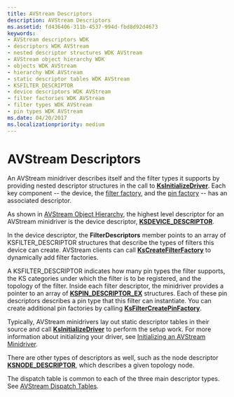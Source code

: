 ```yaml
---
title: AVStream Descriptors
description: AVStream Descriptors
ms.assetid: fd436406-311b-4537-994d-fbd8d92d4673
keywords:
- AVStream descriptors WDK
- descriptors WDK AVStream
- nested descriptor structures WDK AVStream
- AVStream object hierarchy WDK
- objects WDK AVStream
- hierarchy WDK AVStream
- static descriptor tables WDK AVStream
- KSFILTER_DESCRIPTOR
- device descriptors WDK AVStream
- filter factories WDK AVStream
- filter types WDK AVStream
- pin types WDK AVStream
ms.date: 04/20/2017
ms.localizationpriority: medium
---
```


# AVStream Descriptors





An AVStream minidriver describes itself and the filter types it supports by providing nested descriptor structures in the call to [**KsInitializeDriver**](https://docs.microsoft.com/windows-hardware/drivers/ddi/ks/nf-ks-ksinitializedriver). Each key component -- the device, the [filter factory](https://docs.microsoft.com/windows-hardware/drivers/audio/filter-factories), and the [pin factory](https://docs.microsoft.com/windows-hardware/drivers/audio/pin-factories) -- has an associated descriptor.

As shown in [AVStream Object Hierarchy](avstream-object-hierarchy.md), the highest level descriptor for an AVStream minidriver is the device descriptor, [**KSDEVICE\_DESCRIPTOR**](https://docs.microsoft.com/windows-hardware/drivers/ddi/ks/ns-ks-_ksdevice_descriptor).

In the device descriptor, the **FilterDescriptors** member points to an array of KSFILTER\_DESCRIPTOR structures that describe the types of filters this device can create. AVStream clients can call [**KsCreateFilterFactory**](https://docs.microsoft.com/windows-hardware/drivers/ddi/ks/nf-ks-kscreatefilterfactory) to dynamically add filter factories.

A KSFILTER\_DESCRIPTOR indicates how many pin types the filter supports, the KS categories under which the filter is to be registered, and the topology of the filter. Inside each filter descriptor, the minidriver provides a pointer to an array of [**KSPIN\_DESCRIPTOR\_EX**](https://docs.microsoft.com/windows-hardware/drivers/ddi/ks/ns-ks-_kspin_descriptor_ex) structures. Each of these pin descriptors describes a pin type that this filter can instantiate. You can create additional pin factories by calling [**KsFilterCreatePinFactory**](https://docs.microsoft.com/windows-hardware/drivers/ddi/ks/nf-ks-ksfiltercreatepinfactory).

Typically, AVStream minidrivers lay out static descriptor tables in their source and call [**KsInitializeDriver**](https://docs.microsoft.com/windows-hardware/drivers/ddi/ks/nf-ks-ksinitializedriver) to perform the setup work. For more information about initializing your driver, see [Initializing an AVStream Minidriver](initializing-an-avstream-minidriver.md).

There are other types of descriptors as well, such as the node descriptor [**KSNODE\_DESCRIPTOR**](https://docs.microsoft.com/windows-hardware/drivers/ddi/ks/ns-ks-_ksnode_descriptor), which describes a given topology node.

The dispatch table is common to each of the three main descriptor types. See [AVStream Dispatch Tables](avstream-dispatch-tables.md).

 

 





